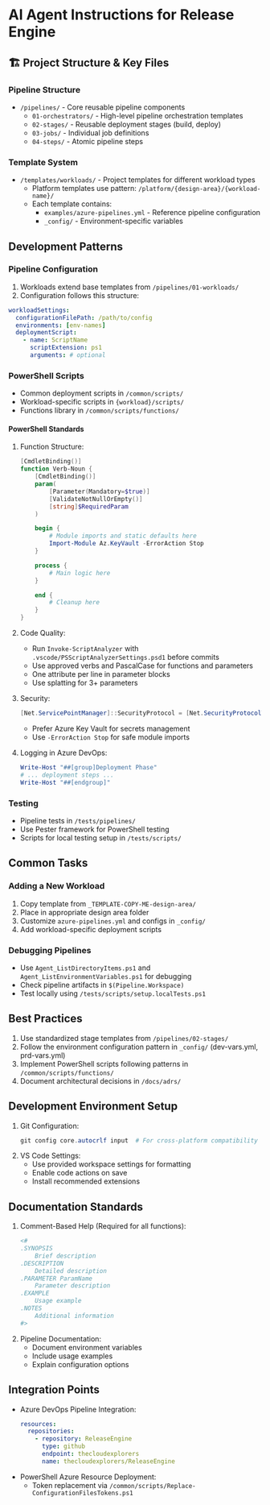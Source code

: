 # AI Agent Instructions for Release Engine

## 🏗️ Project Structure & Key Files

### Pipeline Structure

- `/pipelines/` - Core reusable pipeline components
  - `01-orchestrators/` - High-level pipeline orchestration templates
  - `02-stages/` - Reusable deployment stages (build, deploy)
  - `03-jobs/` - Individual job definitions
  - `04-steps/` - Atomic pipeline steps

### Template System

- `/templates/workloads/` - Project templates for different workload types
  - Platform templates use pattern: `/platform/{design-area}/{workload-name}/`
  - Each template contains:
    - `examples/azure-pipelines.yml` - Reference pipeline configuration
    - `_config/` - Environment-specific variables

## Development Patterns

### Pipeline Configuration

1. Workloads extend base templates from `/pipelines/01-workloads/`
2. Configuration follows this structure:

```yaml
workloadSettings:
  configurationFilePath: /path/to/config
  environments: [env-names]
  deploymentScript:
    - name: ScriptName
      scriptExtension: ps1
      arguments: # optional
```

### PowerShell Scripts

- Common deployment scripts in `/common/scripts/`
- Workload-specific scripts in `{workload}/scripts/`
- Functions library in `/common/scripts/functions/`

#### PowerShell Standards

1. Function Structure:

   ```powershell
   [CmdletBinding()]
   function Verb-Noun {
       [CmdletBinding()]
       param(
           [Parameter(Mandatory=$true)]
           [ValidateNotNullOrEmpty()]
           [string]$RequiredParam
       )

       begin {
           # Module imports and static defaults here
           Import-Module Az.KeyVault -ErrorAction Stop
       }

       process {
           # Main logic here
       }

       end {
           # Cleanup here
       }
   }
   ```

2. Code Quality:

   - Run `Invoke-ScriptAnalyzer` with `.vscode/PSScriptAnalyzerSettings.psd1` before commits
   - Use approved verbs and PascalCase for functions and parameters
   - One attribute per line in parameter blocks
   - Use splatting for 3+ parameters

3. Security:

   ```powershell
   [Net.ServicePointManager]::SecurityProtocol = [Net.SecurityProtocolType]::Tls12
   ```

   - Prefer Azure Key Vault for secrets management
   - Use `-ErrorAction Stop` for safe module imports

4. Logging in Azure DevOps:
   ```powershell
   Write-Host "##[group]Deployment Phase"
   # ... deployment steps ...
   Write-Host "##[endgroup]"
   ```

### Testing

- Pipeline tests in `/tests/pipelines/`
- Use Pester framework for PowerShell testing
- Scripts for local testing setup in `/tests/scripts/`

## Common Tasks

### Adding a New Workload

1. Copy template from `_TEMPLATE-COPY-ME-design-area/`
2. Place in appropriate design area folder
3. Customize `azure-pipelines.yml` and configs in `_config/`
4. Add workload-specific deployment scripts

### Debugging Pipelines

- Use `Agent_ListDirectoryItems.ps1` and `Agent_ListEnvironmentVariables.ps1` for debugging
- Check pipeline artifacts in `$(Pipeline.Workspace)`
- Test locally using `/tests/scripts/setup.localTests.ps1`

## Best Practices

1. Use standardized stage templates from `/pipelines/02-stages/`
2. Follow the environment configuration pattern in `_config/` (dev-vars.yml, prd-vars.yml)
3. Implement PowerShell scripts following patterns in `/common/scripts/functions/`
4. Document architectural decisions in `/docs/adrs/`

## Development Environment Setup

1. Git Configuration:
   ```powershell
   git config core.autocrlf input  # For cross-platform compatibility
   ```
2. VS Code Settings:
   - Use provided workspace settings for formatting
   - Enable code actions on save
   - Install recommended extensions

## Documentation Standards

1. Comment-Based Help (Required for all functions):
   ```powershell
   <#
   .SYNOPSIS
       Brief description
   .DESCRIPTION
       Detailed description
   .PARAMETER ParamName
       Parameter description
   .EXAMPLE
       Usage example
   .NOTES
       Additional information
   #>
   ```
2. Pipeline Documentation:
   - Document environment variables
   - Include usage examples
   - Explain configuration options

## Integration Points

- Azure DevOps Pipeline Integration:
  ```yaml
  resources:
    repositories:
      - repository: ReleaseEngine
        type: github
        endpoint: thecloudexplorers
        name: thecloudexplorers/ReleaseEngine
  ```
- PowerShell Azure Resource Deployment:
  - Token replacement via `/common/scripts/Replace-ConfigurationFilesTokens.ps1`
